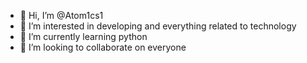 - 👋 Hi, I’m @Atom1cs1
- 👀 I’m interested in developing and everything related to technology
- 🌱 I’m currently learning python
- 💞️ I’m looking to collaborate on everyone
